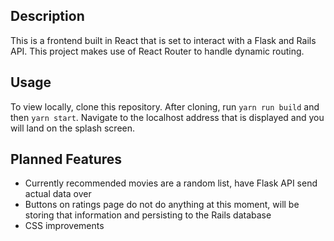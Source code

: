 ## Description

This is a frontend built in React that is set to interact with a Flask and Rails API. This project makes use of React Router to handle dynamic routing.

## Usage

To view locally, clone this repository. After cloning, run `yarn run build` and then `yarn start`. Navigate to the localhost address that is displayed and you will land on the splash screen.

## Planned Features

* Currently recommended movies are a random list, have Flask API send actual data over
* Buttons on ratings page do not do anything at this moment, will be storing that information and persisting to the Rails database
* CSS improvements
